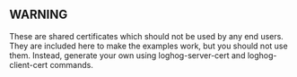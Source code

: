 
## WARNING

These are shared certificates which should not be used by any end users. They
are included here to make the examples work, but you should not use them.
Instead, generate your own using loghog-server-cert and loghog-client-cert 
commands.
